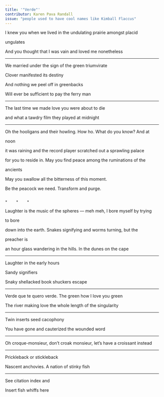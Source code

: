 ```yaml
---
title: '"Verde"'
contributor: Karen Pava Randall
issue: "people used to have cool names like Kimball Flaccus"
---
```


I knew you when we lived in the undulating prairie amongst placid

ungulates

And you thought that I was vain and loved me nonetheless

---

We married under the sign of the green triumvirate

Clover manifested its destiny

And nothing we peel off in greenbacks

Will ever be sufficient to pay the ferry man

---

The last time we made love you were about to die

and what a tawdry film they played at midnight

---

Oh the hooligans and their howling. How ho. What do you know? And at

noon

it was raining and the record player scratched out a sprawling palace

for you to reside in. May you find peace among the ruminations of the

ancients

May you swallow all the bitterness of this moment.

Be the peacock we need. Transform and purge.

```

*    *    *

```

Laughter is the music of the spheres — meh meh, I bore myself by trying

to bore

down into the earth. Snakes signifying and worms turning, but the

preacher is

an hour glass wandering in the hills. In the dunes on the cape

---

Laughter in the early hours

Sandy signifiers

Snaky shellacked book shuckers escape

---

Verde que te quero verde. The green how I love you green

The river making love the whole length of the singularity

---

Twin inserts seed cacophony

You have gone and cauterized the wounded word

---

Oh croque-monsieur, don’t croak monsieur, let’s have a croissant instead

---

Prickleback or stickleback

Nascent anchovies. A nation of stinky fish

---

See citation index and

Insert fish whiffs here
